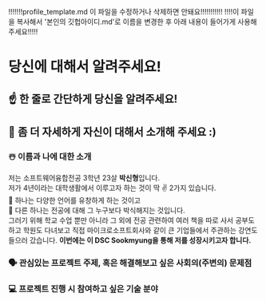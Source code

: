 !!!!!!!profile_template.md 이 파일을 수정하거나 삭제하면 안돼요!!!!!!!!!!!
!!!!이 파일을 복사해서 '본인의 깃헙아이디.md'로 이름을 변경한 후 아래 내용이 들어가게 사용해주세요!!!!!

# 당신에 대해서 알려주세요!

## ☝️ 한 줄로 간단하게 당신을 알려주세요!


## 🙌 좀 더 자세하게 자신이 대해서 소개해 주세요 :)

### ☃️ 이름과 나에 대한 소개
저는 소프트웨어융합전공 3학년 23살 <span style="font-weight: bold;"><b>박신형</b></span>입니다. <br/>
저가 4년이라는 대학생활에서 이루고자 하는 것이 딱 ✌ 2가지 있습니다. <br/>
🧡 하나는 다양한 언어를 유창하게 하는 것이고 <br/>
🧡 다른 하나는 전공에 대해 그 누구보다 박식해지는 것입니다. <br/>
그러기 위해 학교 수업 뿐만 아니라 그 외에 전공 관련하여 여러  책을 따로 사서 공부도 하고 학원도 다녀보고 직접 마이크로소프트회사와 같이 큰 기업들에서 주관하는 강연도 들으러 갔습니다. <span style="font-weight: bold; font-family: 120%;">이번에는 이 DSC Sookmyung을 통해 저를 성장시키고자 합니다.</span><br/>

### 🗣 관심있는 프로젝트 주제, 혹은 해결해보고 싶은 사회의(주변의) 문제점

### 💻 프로젝트 진행 시 참여하고 싶은 기술 분야
